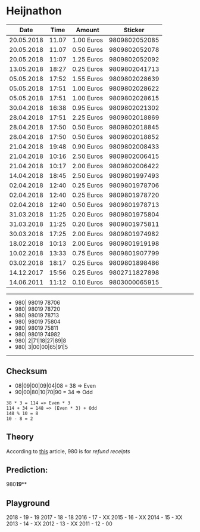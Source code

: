 # Heijnathon

| Date       | Time  | Amount     | Sticker       |
| ---------- | ----- | ---------- | ------------- |
| 20.05.2018 | 11.07 | 1.00 Euros | 9809802052085 |
| 20.05.2018 | 11.07 | 0.50 Euros | 9809802052078 |
| 20.05.2018 | 11:07 | 1.25 Euros | 9809802052092 |
| 13.05.2018 | 18:27 | 0.25 Euros | 9809802041713 |
| 05.05.2018 | 17:52 | 1.55 Euros | 9809802028639 |
| 05.05.2018 | 17:51 | 1.00 Euros | 9809802028622 |
| 05.05.2018 | 17:51 | 1.00 Euros | 9809802028615 |
| 30.04.2018 | 16:38 | 0.95 Euros | 9809802021302 |
| 28.04.2018 | 17:51 | 2.25 Euros | 9809802018869 |
| 28.04.2018 | 17:50 | 0.50 Euros | 9809802018845 |
| 28.04.2018 | 17:50 | 0.50 Euros | 9809802018852 |
| 21.04.2018 | 19:48 | 0.90 Euros | 9809802008433 |
| 21.04.2018 | 10:16 | 2.50 Euros | 9809802006415 | 
| 21.04.2018 | 10:17 | 2.00 Euros | 9809802006422 |
| 14.04.2018 | 18:45 | 2.50 Euros | 9809801997493 |
| 02.04.2018 | 12:40 | 0.25 Euros | 9809801978706 |
| 02.04.2018 | 12:40 | 0.25 Euros | 9809801978720 |
| 02.04.2018 | 12:40 | 0.50 Euros | 9809801978713 |
| 31.03.2018 | 11:25 | 0.20 Euros | 9809801975804 |
| 31.03.2018 | 11:25 | 0.20 Euros | 9809801975811 |
| 30.03.2018 | 17:25 | 2.00 Euros | 9809801974982 |
| 18.02.2018 | 10:13 | 2.00 Euros | 9809801919198 |
| 10.02.2018 | 13:33 | 0.75 Euros | 9809801907799 |
| 03.02.2018 | 18:17 | 0.25 Euros | 9809801898486 |
| 14.12.2017 | 15:56 | 0.25 Euros | 9802711827898 |
| 14.06.2011 | 11:12 | 0.10 Euros | 9803000065915 |


---

- 980| 98019 78706
- 980| 98019 78720
- 980| 98019 78713
- 980| 98019 75804
- 980| 98019 75811
- 980| 98019 74982
- 980| 2|71|18|27|89|8
- 980| 3|00|00|65|91|5

---

## Checksum

- 08|09|00|09|04|08 = 38 => Even
- 90|00|80|10|70|90 = 34 => Odd

```
38 * 3 = 114 => Even * 3
114 + 34 = 148 => (Even * 3) + Odd
148 % 10 = 8
10 - 8 = 2
```

## Theory

According to [this](https://www.barcoding.com/blog/barcode-prefixes-and-product-country-of-origin/) article,
980 is for *refund receipts*

## Prediction:

980***19*****

## Playground

2018 - 19 - 19
2017 - 18 - 18
2016 - 17 - XX
2015 - 16 - XX
2014 - 15 - XX
2013 - 14 - XX
2012 - 13 - XX
2011 - 12 - 00
